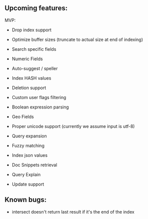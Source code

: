 ## Upcoming features:

MVP:
* Drop index support
* Optimize buffer sizes (truncate to actual size at end of indexing)
* Search specific fields
* Numeric Fields
* Auto-suggest / speller
* Index HASH values

* Deletion support
* Custom user flags filtering
* Boolean expression parsing
* Geo Fields
* Proper unicode support (currently we assume input is utf-8)
* Query expansion
* Fuzzy matching
* Index json values
* Doc Snippets retrieval
* Query Explain
* Update support
## Known bugs:

* intersect doesn't return last result if it's the end of the index
